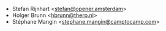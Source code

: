 - Stefan Rijnhart \<<stefan@opener.amsterdam>\>
- Holger Brunn \<<hbrunn@therp.nl>\>
- Stéphane Mangin \<<stephane.mangin@camptocamp.com>\>

